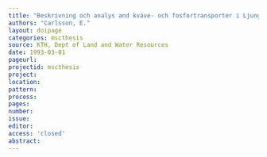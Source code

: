 ```yaml
---
title: "Beskrivning och analys and kväve- och fosfortransporter i Ljungbyån. Småland - variatoner och källor."
authors: "Carlsson, E."
layout: doipage
categories: mscthesis
source: KTH, Dept of Land and Water Resources
date: 1993-03-01
pageurl:
projectid: mscthesis
project:
location:
pattern:
process:
pages:
number:
issue:
editor:
access: 'closed'
abstract:
---
```

